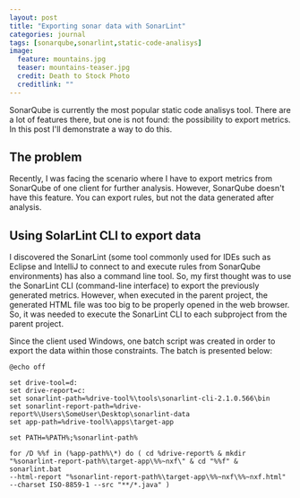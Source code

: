 ```yaml
---
layout: post
title: "Exporting sonar data with SonarLint"
categories: journal
tags: [sonarqube,sonarlint,static-code-analisys]
image:
  feature: mountains.jpg
  teaser: mountains-teaser.jpg
  credit: Death to Stock Photo
  creditlink: ""
---
```


SonarQube is currently the most popular static code analisys tool. There are a lot of features there, but one is not found: the possibility to export metrics.
In this post I'll demonstrate a way to do this.

## The problem

Recently, I was facing the scenario where I have to export metrics from SonarQube
of one client for further analysis. However, SonarQube doesn't have
this feature. You can export rules, but not the data generated after analysis.

## Using SolarLint CLI to export data

I discovered the SonarLint (some tool commonly used for IDEs such as Eclipse
and IntelliJ to connect to and execute rules from SonarQube environments) has also a command
line tool. So, my first thought was to use the SonarLint CLI (command-line
interface) to export the previously generated metrics. However, when executed in
the parent project, the generated HTML file was too big to be properly opened
in the web browser. So, it was needed to execute the SonarLint CLI to each subproject
from the parent project.

Since the client used Windows, one batch script was created in order to export
the data within those constraints. The batch is presented below:

```batch
@echo off

set drive-tool=d:
set drive-report=c:
set sonarlint-path=%drive-tool%\tools\sonarlint-cli-2.1.0.566\bin
set sonarlint-report-path=%drive-report%\Users\SomeUser\Desktop\sonarlint-data
set app-path=%drive-tool%\apps\target-app

set PATH=%PATH%;%sonarlint-path%

for /D %%f in (%app-path%\*) do ( cd %drive-report% & mkdir
"%sonarlint-report-path%\target-app\%%~nxf\" & cd "%%f" & sonarlint.bat
--html-report "%sonarlint-report-path%\target-app\%%~nxf\%%~nxf.html"
--charset ISO-8859-1 --src "**/*.java" )
```
